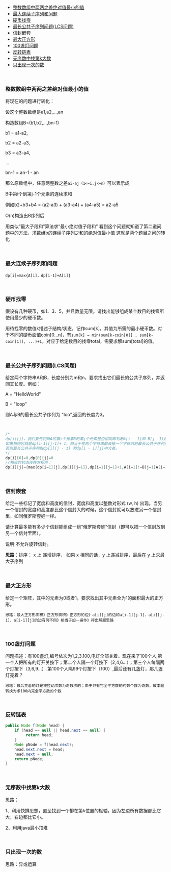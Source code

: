 <br/>

<!-- TOC -->

- [整数数组中两两之差绝对值最小的值](#整数数组中两两之差绝对值最小的值)
- [最大连续子序列和问题](#最大连续子序列和问题)
- [硬币找零](#硬币找零)
- [最长公共子序列问题(LCS问题)](#最长公共子序列问题lcs问题)
- [信封嵌套](#信封嵌套)
- [最大正方形](#最大正方形)
- [100盏灯问题](#100盏灯问题)
- [反转链表](#反转链表)
- [无序数中找第k大数](#无序数中找第k大数)
- [只出现一次的数](#只出现一次的数)

<!-- /TOC -->

<br/>

### 整数数组中两两之差绝对值最小的值

将现在的问题进行转化：

设这个整数数组是a1,a2,...,an

构造数组B=(b1,b2,...,bn-1)

b1 = a1-a2,

b2 = a2-a3,

b3 = a3-a4,

...

bn-1 = an-1 - an

那么原数组中，任意两整数之差`ai-aj（1<=i,j<=n）`可以表示成

B中第i个到第j-1个元素的连续求和

例如b2+b3+b4 = (a2-a3) + (a3-a4) + (a4-a5) = a2-a5

O(n)构造出B序列后

用类似“最大子段和”算法求“最小绝对值子段和” 看到这个问题就知道了第二道问题中的方法，求数组b的连续子序列之和的绝对值最小值 这就是两个题目之间的转化

<br/>

### 最大连续子序列和问题

`dp[i]=max{A[i]，dp[i-1]+A[i]}`

<br/>

### 硬币找零

假设有几种硬币，如1、3、5，并且数量无限。请找出能够组成某个数目的找零所使用最少的硬币数。 

用待找零的数值k描述子结构/状态，记作sum[k]，其值为所需的最小硬币数。对于不同的硬币面值coin[0...n]，有`sum[k] = min(sum[k-coin[0]] , sum[k-coin[1]], ...)+1`。对应于给定数目的找零total，需要求解sum[total]的值。

<br/>

### 最长公共子序列问题(LCS问题)

给定两个字符串A和B，长度分别为m和n，要求找出它们最长的公共子序列，并返回其长度。例如： 

A = "HelloWorld" 

B = "loop"

则A与B的最长公共子序列为 "loo",返回的长度为3。

<br/>

```java
/*
dp[i][j]，我们要先判断A的第i个元素B的第j个元素是否相同即判断A[i - 1]和 B[j -1]是否相同，
如果相同它就是dp[i-1][j-1]+ 1，相当于在两个字符串都去掉一个字符时的最长公共子序列再加 1；
否则最长公共子序列取dp[i][j - 1] 和dp[i - 1][j]中大者。
*/
dp[i][0]=0,dp[0][j]=0
//相应的状态转移方程为：
dp[i][j]={max{dp[i−1][j],dp[i][j−1]},dp[i−1][j−1]+1,A[i−1]!=B[j−1]A[i−1]==B[j−1]
```

<br/>

### 信封嵌套

给定一些标记了宽度和高度的信封，宽度和高度以整数对形式 (w, h) 出现。当另一个信封的宽度和高度都比这个信封大的时候，这个信封就可以放进另一个信封里，如同俄罗斯套娃一样。

请计算最多能有多少个信封能组成一组“俄罗斯套娃”信封（即可以把一个信封放到另一个信封里面）。

说明:不允许旋转信封。

**思路**：排序： x 上 递增排序， 如果 x 相同的话，y 上递减排序，最后在 y 上求最大子序列

<br/>

### 最大正方形

 给定一个矩阵，其中的元素为0或者1，要求找出其中元素全为1的面积最大的正方形。

```
思路：最大正方形面积》正方形面积》正方形的边》a[i][j]的边和a[i-1][j-1]、a[i][j-1]、a[i-1][j]的边有何不同》相当于加一操作》得出解题思路
```

<br/>

### 100盏灯问题

问题描述：有100盏灯,编号依次为1,2,3.100,电灯全部关着。现在来了100个人,第一个人把所有的灯开关按下；第二个人隔一个灯按下（2,4,6…）；第三个人每隔两个灯按下（3,6,9…）.第100个人隔99个灯按下（100）,最后还有几盏灯，那几盏灯亮着？

```
思路：最后亮着的灯是被拉动次数为奇数次的；由于只有完全平方数的约数个数为奇数，故本题转换为求100内完全平方数的个数
```

<br/>

### 反转链表

```java
public Node f(Node head) {
    if (head == null || head.next == null) {
         return head;
    } 
    Node pNode = f(head.next);
    head.next.next = head;
    head.next = null;
    return pNode;   
}
```

<br/>

### 无序数中找第k大数 

思路：

1、利用快排思想，直至找到一个排在第k位置的枢轴，因为左边所有数据都比它大，右边都比它小。

2、利用java最小顶堆

<br/>

### 只出现一次的数

思路：异或运算











